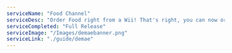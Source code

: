 ```yaml
---
serviceName: "Food Channel"  
serviceDesc: "Order Food right from a Wii! That's right, you can now order food from Domino's right on you Wii (Or, y'know, just stick to fake orders)!"
serviceCompleted: "Full Release"
serviceImage: "/Images/demaebanner.png"
serviceLink: "./guide/demae"
---
```

